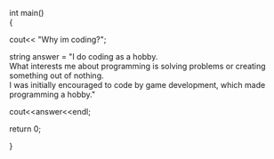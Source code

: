 int main()	    
{

cout<< "Why im coding?";

string answer = "I do coding as a hobby.        
What interests me about programming is solving problems or creating something out of nothing.     
I was initially encouraged to code by game development, which made programming a hobby."

cout<<answer<<endl;

return 0;

}
 
